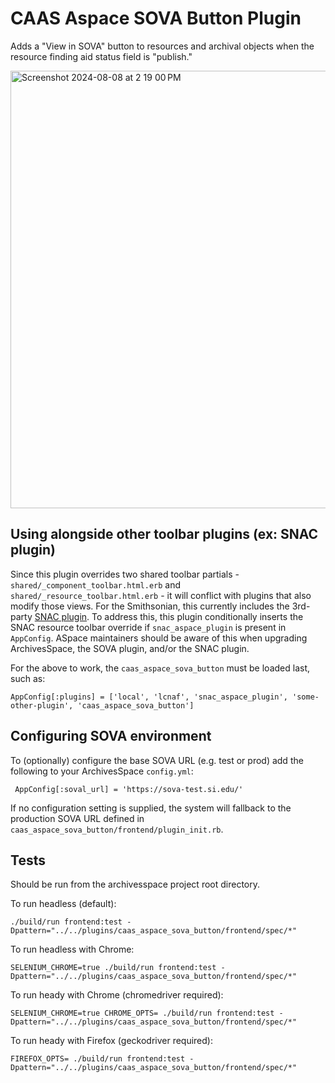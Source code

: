# CAAS Aspace SOVA Button Plugin

Adds a "View in SOVA" button to resources and archival objects when the resource finding aid status field is "publish."

<img width="700" alt="Screenshot 2024-08-08 at 2 19 00 PM" src="https://github.com/user-attachments/assets/55e21118-2c65-4848-bac3-ad9828be1024">

## Using alongside other toolbar plugins (ex: SNAC plugin)

Since this plugin overrides two shared toolbar partials - `shared/_component_toolbar.html.erb` and `shared/_resource_toolbar.html.erb` - it will conflict with plugins that also modify those views.  For the Smithsonian, this currently includes the 3rd-party [SNAC plugin](https://github.com/snac-cooperative/snac_aspace_plugin).  To address this, this plugin conditionally inserts the SNAC resource toolbar override if `snac_aspace_plugin` is present in `AppConfig`.  ASpace maintainers should be aware of this when upgrading ArchivesSpace, the SOVA plugin, and/or the SNAC plugin.

For the above to work, the `caas_aspace_sova_button` must be loaded last, such as:

```
AppConfig[:plugins] = ['local', 'lcnaf', 'snac_aspace_plugin', 'some-other-plugin', 'caas_aspace_sova_button']
```

## Configuring SOVA environment

To (optionally) configure the base SOVA URL (e.g. test or prod) add the following to your ArchivesSpace `config.yml`:

```
 AppConfig[:soval_url] = 'https://sova-test.si.edu/'
```

If no configuration setting is supplied, the system will fallback to the production SOVA URL defined in `caas_aspace_sova_button/frontend/plugin_init.rb`.

## Tests

Should be run from the archivesspace project root directory.

To run headless (default):
```
./build/run frontend:test -Dpattern="../../plugins/caas_aspace_sova_button/frontend/spec/*"
```

To run headless with Chrome:
```
SELENIUM_CHROME=true ./build/run frontend:test -Dpattern="../../plugins/caas_aspace_sova_button/frontend/spec/*"
```

To run heady with Chrome (chromedriver required):
```
SELENIUM_CHROME=true CHROME_OPTS= ./build/run frontend:test -Dpattern="../../plugins/caas_aspace_sova_button/frontend/spec/*"
```

To run heady with Firefox (geckodriver required):
```
FIREFOX_OPTS= ./build/run frontend:test -Dpattern="../../plugins/caas_aspace_sova_button/frontend/spec/*"
```
